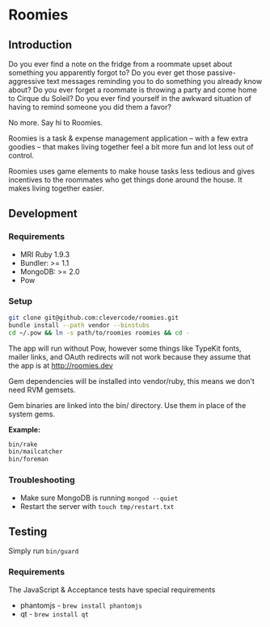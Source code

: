 # Roomies

## Introduction

Do you ever find a note on the fridge from a roommate upset about something you apparently forgot to? Do you ever get those passive-aggressive text messages reminding you to do something you already know about? Do you ever forget a roommate is throwing a party and come home to Cirque du Soleil? Do you ever find yourself in the awkward situation of having to remind someone you did them a favor?

No more. Say hi to Roomies.

Roomies is a task & expense management application – with a few extra goodies – that makes living together feel a bit more fun and lot less out of control.

Roomies uses game elements to make house tasks less tedious and gives incentives to the roommates who get things done around the house. It makes living together easier.

## Development

### Requirements

- MRI Ruby 1.9.3
- Bundler: >= 1.1
- MongoDB: >= 2.0
- Pow

### Setup

``` sh
git clone git@github.com:clevercode/roomies.git
bundle install --path vendor --binstubs
cd ~/.pow && ln -s path/to/roomies roomies && cd -
```

The app will run without Pow, however some things like TypeKit fonts, mailer
links, and OAuth redirects will not work because they assume that the app is at
http://roomies.dev

Gem dependencies will be installed into vendor/ruby, this means we don't need
RVM gemsets.

Gem binaries are linked into the bin/ directory. Use them in place of the system
gems. 

**Example:**
``` sh
bin/rake
bin/mailcatcher
bin/foreman
```

### Troubleshooting

- Make sure MongoDB is running `mongod --quiet`
- Restart the server with `touch tmp/restart.txt`

## Testing

Simply run `bin/guard` 

### Requirements
The JavaScript & Acceptance tests have special requirements
- phantomjs - `brew install phantomjs`
- qt - `brew install qt`


